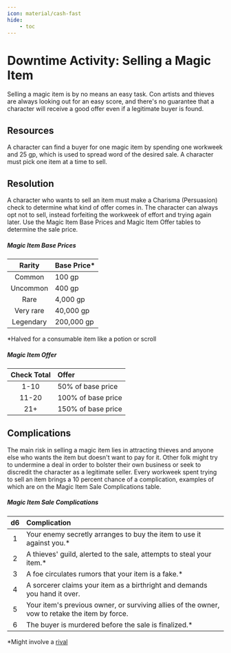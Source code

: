 ```yaml
---
icon: material/cash-fast
hide:
    - toc
---
```


# Downtime Activity: Selling a Magic Item

Selling a magic item is by no means an easy task. Con artists and thieves are always looking out for an easy score, and there's no guarantee that a character will receive a good offer even if a legitimate buyer is found.

## Resources

A character can find a buyer for one magic item by spending one workweek and 25 gp, which is used to spread word of the desired sale. A character must pick one item at a time to sell.

## Resolution

A character who wants to sell an item must make a Charisma (Persuasion) check to determine what kind of offer comes in. The character can always opt not to sell, instead forfeiting the workweek of effort and trying again later. Use the Magic Item Base Prices and Magic Item Offer tables to determine the sale price.

##### Magic Item Base Prices

| Rarity | Base Price* |
|:---:|:---|
| Common | 100 gp |
| Uncommon | 400 gp |
| Rare | 4,000 gp |
| Very rare | 40,000 gp |
| Legendary | 200,000 gp |

*Halved for a consumable item like a potion or scroll 

##### Magic Item Offer

| Check Total | Offer |
|:---:|:---|
| 1-10 | 50% of base price |
| 11-20 | 100% of base price |
| 21+ | 150% of base price |

## Complications

The main risk in selling a magic item lies in attracting thieves and anyone else who wants the item but doesn't want to pay for it. Other folk might try to undermine a deal in order to bolster their own business or seek to discredit the character as a legitimate seller. Every workweek spent trying to sell an item brings a 10 percent chance of a complication, examples of which are on the Magic Item Sale Complications table.

##### Magic Item Sale Complications

| d6 | Complication |
|:---:|:---|
| 1 | Your enemy secretly arranges to buy the item to use it against you.* |
| 2 | A thieves' guild, alerted to the sale, attempts to steal your item.* |
| 3 | A foe circulates rumors that your item is a fake.* |
| 4 | A sorcerer claims your item as a birthright and demands you hand it over. |
| 5 | Your item's previous owner, or surviving allies of the owner, vow to retake the item by force. |
| 6 | The buyer is murdered before the sale is finalized.* |

*Might involve a [rival]

[rival]: index.md#rivals